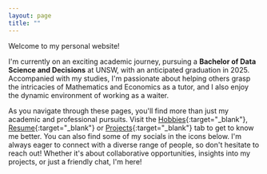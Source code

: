 ```yaml
---
layout: page
title: ""
---
```


Welcome to my personal website!

I'm currently on an exciting academic journey, pursuing a **Bachelor of Data Science and Decisions** at UNSW, with an anticipated graduation in 2025. Accompanied with my studies, I'm passionate about helping others grasp the intricacies of Mathematics and Economics as a tutor, and I also enjoy the dynamic environment of working as a waiter.

As you navigate through these pages, you'll find more than just my academic and professional pursuits. Visit the [Hobbies](hobbies.md){:target="_blank"}, [Resume](resume.pdf){:target="_blank"} or [Projects](https://github.com/JPark454){:target="_blank"} tab to get to know me better. You can also find some of my socials in the icons below. I'm always eager to connect with a diverse range of people, so don't hesitate to reach out! Whether it's about collaborative opportunities, insights into my projects, or just a friendly chat, I'm here!
